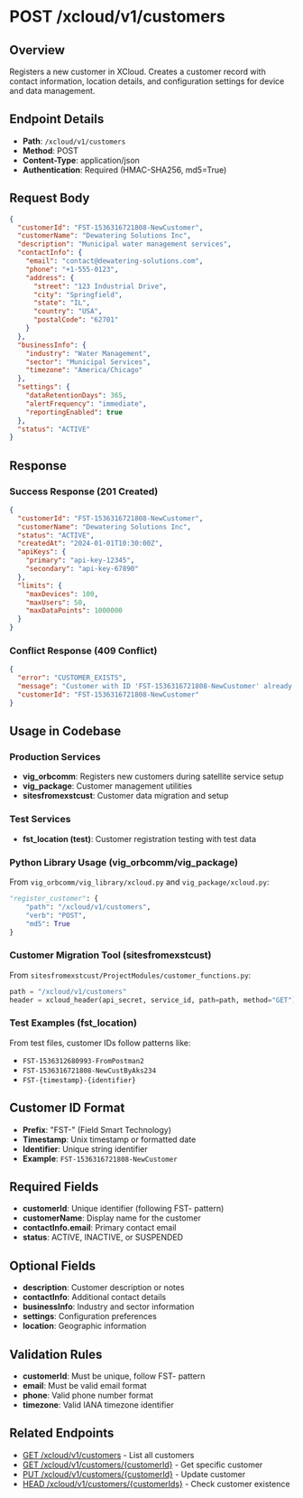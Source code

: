 # POST /xcloud/v1/customers

## Overview
Registers a new customer in XCloud. Creates a customer record with contact information, location details, and configuration settings for device and data management.

## Endpoint Details
- **Path**: `/xcloud/v1/customers`
- **Method**: POST
- **Content-Type**: application/json
- **Authentication**: Required (HMAC-SHA256, md5=True)

## Request Body
```json
{
  "customerId": "FST-1536316721808-NewCustomer",
  "customerName": "Dewatering Solutions Inc",
  "description": "Municipal water management services",
  "contactInfo": {
    "email": "contact@dewatering-solutions.com",
    "phone": "+1-555-0123",
    "address": {
      "street": "123 Industrial Drive",
      "city": "Springfield",
      "state": "IL",
      "country": "USA",
      "postalCode": "62701"
    }
  },
  "businessInfo": {
    "industry": "Water Management",
    "sector": "Municipal Services",
    "timezone": "America/Chicago"
  },
  "settings": {
    "dataRetentionDays": 365,
    "alertFrequency": "immediate",
    "reportingEnabled": true
  },
  "status": "ACTIVE"
}
```

## Response
### Success Response (201 Created)
```json
{
  "customerId": "FST-1536316721808-NewCustomer",
  "customerName": "Dewatering Solutions Inc",
  "status": "ACTIVE",
  "createdAt": "2024-01-01T10:30:00Z",
  "apiKeys": {
    "primary": "api-key-12345",
    "secondary": "api-key-67890"
  },
  "limits": {
    "maxDevices": 100,
    "maxUsers": 50,
    "maxDataPoints": 1000000
  }
}
```

### Conflict Response (409 Conflict)
```json
{
  "error": "CUSTOMER_EXISTS",
  "message": "Customer with ID 'FST-1536316721808-NewCustomer' already exists",
  "customerId": "FST-1536316721808-NewCustomer"
}
```

## Usage in Codebase

### Production Services
- **vig_orbcomm**: Registers new customers during satellite service setup
- **vig_package**: Customer management utilities
- **sitesfromexstcust**: Customer data migration and setup

### Test Services
- **fst_location (test)**: Customer registration testing with test data

### Python Library Usage (vig_orbcomm/vig_package)
From `vig_orbcomm/vig_library/xcloud.py` and `vig_package/xcloud.py`:
```python
"register_customer": {
    "path": "/xcloud/v1/customers",
    "verb": "POST",
    "md5": True
}
```

### Customer Migration Tool (sitesfromexstcust)
From `sitesfromexstcust/ProjectModules/customer_functions.py`:
```python
path = "/xcloud/v1/customers"
header = xcloud_header(api_secret, service_id, path=path, method="GET")
```

### Test Examples (fst_location)
From test files, customer IDs follow patterns like:
- `FST-1536312680993-FromPostman2`
- `FST-1536316721808-NewCustByAks234`
- `FST-{timestamp}-{identifier}`

## Customer ID Format
- **Prefix**: "FST-" (Field Smart Technology)
- **Timestamp**: Unix timestamp or formatted date
- **Identifier**: Unique string identifier
- **Example**: `FST-1536316721808-NewCustomer`

## Required Fields
- **customerId**: Unique identifier (following FST- pattern)
- **customerName**: Display name for the customer
- **contactInfo.email**: Primary contact email
- **status**: ACTIVE, INACTIVE, or SUSPENDED

## Optional Fields
- **description**: Customer description or notes
- **contactInfo**: Additional contact details
- **businessInfo**: Industry and sector information
- **settings**: Configuration preferences
- **location**: Geographic information

## Validation Rules
- **customerId**: Must be unique, follow FST- pattern
- **email**: Must be valid email format
- **phone**: Valid phone number format
- **timezone**: Valid IANA timezone identifier

## Related Endpoints
- [GET /xcloud/v1/customers](v1-customers-get.md) - List all customers
- [GET /xcloud/v1/customers/{customerId}](v1-customers-customerId-get.md) - Get specific customer
- [PUT /xcloud/v1/customers/{customerId}](v1-customers-customerId-put.md) - Update customer
- [HEAD /xcloud/v1/customers/{customerIds}](v1-customers-customerIds-head.md) - Check customer existence